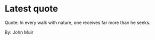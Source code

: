 # Latest quote 

Quote: In every walk with nature, one receives far more than he seeks. 

By: John Muir